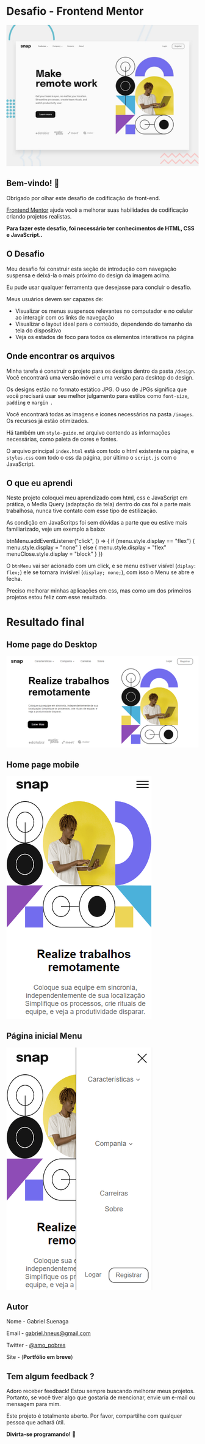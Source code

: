 # Desafio - Frontend Mentor

![Design preview for the Intro section with dropdown navigation coding challenge](./design/desktop-preview.jpg)

## Bem-vindo! 👋

Obrigado por olhar este desafio de codificação de front-end.

[Frontend Mentor](https://www.frontendmentor.io) ajuda você a melhorar suas habilidades de codificação criando projetos realistas.

**Para fazer este desafio, foi necessário ter conhecimentos de HTML, CSS e JavaScript..**

## O Desafio

Meu desafio foi construir esta seção de introdução com navegação suspensa e deixá-la o mais próximo do design da imagem acima.

Eu pude usar qualquer ferramenta que desejasse para concluir o desafio.

Meus usuários devem ser capazes de:

- Visualizar os menus suspensos relevantes no computador e no celular ao interagir com os links de navegação
- Visualizar o layout ideal para o conteúdo, dependendo do tamanho da tela do dispositivo
- Veja os estados de foco para todos os elementos interativos na página

## Onde encontrar os arquivos

Minha tarefa é construir o projeto para os designs dentro da pasta `/design`. Você encontrará uma versão móvel e uma versão para desktop do design.

Os designs estão no formato estático JPG. O uso de JPGs significa que você precisará usar seu melhor julgamento para estilos como `font-size`, `padding` e `margin `.

Você encontrará todas as imagens e ícones necessários na pasta `/images`. Os recursos já estão otimizados.

Há também um `style-guide.md` arquivo contendo as informações necessárias, como paleta de cores e fontes.

O arquivo principal `index.html` está com todo o html existente na página, e `styles.css` com todo o css da página, por último o `script.js` com o JavaScript.

## O que eu aprendi

Neste projeto coloquei meu aprendizado com html, css e JavaScript em prática, o Media Query (adaptação da tela) dentro do css foi a parte mais trabalhosa, nunca tive contato com esse tipo de estilização.

As condição em JavaScritps foi sem dúvidas a parte que eu estive mais familiarizado, veje um exemplo a baixo:

btnMenu.addEventListener("click", () => {
if (menu.style.display == "flex") {
menu.style.display = "none"
} else {
menu.style.display = "flex"
menuClose.style.display = "block"
}
})

O `btnMenu` vai ser acionado com um click, e se menu estiver visível (`diplay: flex;`) ele se tornara invisível (`display; none;`), com isso o Menu se abre e fecha.

Preciso melhorar minhas aplicações em css, mas como um dos primeiros projetos estou feliz com esse resultado.

# Resultado final

## Home page do Desktop

![exemplo1](./design/final/home-page-desktopp.png)

## Home page mobile

![exemplo2](./design/final/home-page-mobile1.png)

## Página inicial Menu

![exemplo3](./design/final/home-page-mobile2.png)

## Autor

Nome - Gabriel Suenaga

Email - gabriel.hneus@gmail.com

Twitter - [@amo_pobres](https://twitter.com/amo_pobre)

Site - (**Portfólio em breve**)

## Tem algum feedback ?

Adoro receber feedback! Estou sempre buscando melhorar meus projetos. Portanto, se você tiver algo que gostaria de mencionar, envie um e-mail ou mensagem para mim.

Este projeto é totalmente aberto. Por favor, compartilhe com qualquer pessoa que achará útil.

**Divirta-se programando!** 🚀
